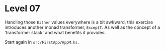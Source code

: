 # Level 07

Handling those `Either` values everywhere is a bit awkward, this exercise
introduces another monad transformer, ``ExceptT``. As well as the concept of a
'transformer stack' and what benefits it provides.

Start again in ``src/FirstApp/AppM.hs``.
